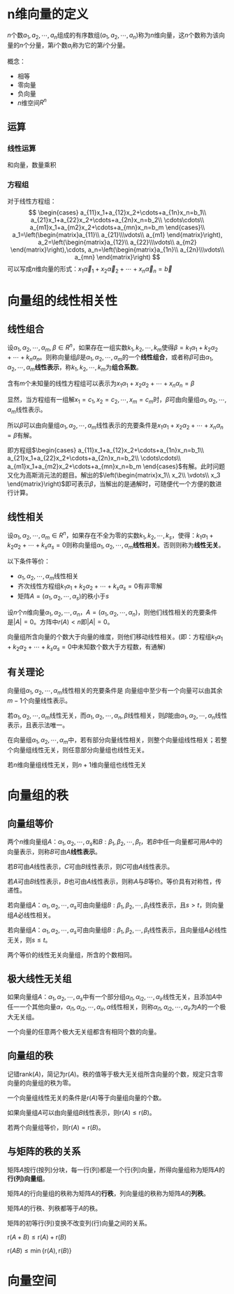 # n维向量的定义

$n$个数$a_1,a_2,\cdots,a_n$组成的有序数组$(a_1,a_2,\cdots,a_n)$称为$n$维向量，这$n$个数称为该向量的$n$个分量，第$i$个数$a_i$称为它的第$i$个分量。

概念：

- 相等
- 零向量
- 负向量
- $n$维空间$R^n$

## 运算

### 线性运算

和向量，数量乘积

### 方程组

对于线性方程组：
$$
\begin{cases}
a_{11}x_1+a_{12}x_2+\cdots+a_{1n}x_n=b_1\\
a_{21}x_1+a_{22}x_2+\cdots+a_{2n}x_n=b_2\\
\cdots\cdots\\
a_{m1}x_1+a_{m2}x_2+\cdots+a_{mn}x_n=b_m
\end{cases}\\
a_1=\left(\begin{matrix}a_{11}\\ a_{21}\\\vdots\\ a_{m1} \end{matrix}\right),
a_2=\left(\begin{matrix}a_{12}\\ a_{22}\\\vdots\\ a_{m2} \end{matrix}\right),\cdots,
a_n=\left(\begin{matrix}a_{1n}\\ a_{2n}\\\vdots\\ a_{mn} \end{matrix}\right)
$$
可以写成$n$维向量的形式：$x_1\vec\alpha_1+x_2\vec\alpha_2+\cdots+x_n \vec\alpha_n=\vec b$

# 向量组的线性相关性

## 线性组合

设$\alpha_1,\alpha_2,\cdots,\alpha_m,\beta\in R^n$，如果存在一组实数$k_1,k_2,\cdots,k_m$使得$\beta=k_1\alpha_1+k_2\alpha_2+\cdots+k_n\alpha_n$。则称向量组$\beta$是$\alpha_1,\alpha_2,\cdots,\alpha_m$的一个**线性组合**，或者称$\beta$可由$\alpha_1,\alpha_2,\cdots,\alpha_m$**线性表示**，称$k_1,k_2,\cdots,k_m$为**组合系数**。

含有$m$个未知量的线性方程组可以表示为$x_1\alpha_1+x_2\alpha_2+\cdots+x_n\alpha_n=\beta$

显然，当方程组有一组解$x_1=c_1,x_2=c_2,\cdots,x_m=c_m$时，$\beta$可由向量组$\alpha_1,\alpha_2,\cdots,\alpha_m$线性表示。

所以$\beta$可以由向量组$\alpha_1,\alpha_2,\cdots,\alpha_m$线性表示的充要条件是$x_1\alpha_1+x_2\alpha_2+\cdots+x_n\alpha_n=\beta$有解。

即方程组$\begin{cases}
a_{11}x_1+a_{12}x_2+\cdots+a_{1n}x_n=b_1\\
a_{21}x_1+a_{22}x_2+\cdots+a_{2n}x_n=b_2\\
\cdots\cdots\\
a_{m1}x_1+a_{m2}x_2+\cdots+a_{mn}x_n=b_m
\end{cases}$有解。此时问题又化为高斯消元法的题目。解出的$\left(\begin{matrix}x_1\\ x_2\\ \vdots\\ x_3 \end{matrix}\right)$即可表示$\beta$，当解出的是通解时，可随便代一个方便的数进行计算。

## 线性相关

设$\alpha_1,\alpha_2,\cdots,\alpha_m\in R^n$，如果存在不全为零的实数$k_1,k_2,\cdots,k_s$，使得：$k_1\alpha_1+k_2\alpha_2+\cdots+k_s\alpha_s=0$则称向量组$\alpha_1,\alpha_2,\cdots,\alpha_m$**线性相关**。否则则称为**线性无关**。

以下条件等价：

- $\alpha_1,\alpha_2,\cdots,\alpha_m$线性相关
- 齐次线性方程组$k_1\alpha_1+k_2\alpha_2+\cdots+k_s\alpha_s=0$有非零解
- 矩阵$A=(\alpha_1,\alpha_2,\cdots,\alpha_s)$的秩小于$s$

设$n$个$n$维向量$\alpha_1,\alpha_2,\cdots,\alpha_n$，$A=(\alpha_1,\alpha_2,\cdots,\alpha_n)$，则他们线性相关的充要条件是$|A|=0$。方阵中$r(A)<n$即$|A|=0$。

向量组所含向量的个数大于向量的维度，则他们移动线性相关。(即：方程组$k_1\alpha_1+k_2\alpha_2+\cdots+k_s\alpha_s=0$中未知数个数大于方程数，有通解)

## 有关理论

向量组$\alpha_1,\alpha_2,\cdots,\alpha_m$线性相关的充要条件是 向量组中至少有一个向量可以由其余$m-1$个向量线性表示。

若$\alpha_1,\alpha_2,\cdots,\alpha_m$线性无关，而$\alpha_1,\alpha_2,\cdots,\alpha_n,\beta$线性相关，则$\beta$能由$\alpha_1,\alpha_2,\cdots,\alpha_n$线性表示，且表示法唯一。

在向量组$\alpha_1,\alpha_2,\cdots,\alpha_m$中，若有部分向量线性相关，则整个向量组线性相关；若整个向量组线性无关，则任意部分向量组也线性无关。

若$n$维向量组线性无关，则$n+1$维向量组也线性无关

# 向量组的秩

## 向量组等价

两个$n$维向量组$A：\alpha_1,\alpha_2,\cdots,\alpha_s$和$B:\beta_1,\beta_2,\cdots,\beta_t$，若$B$中任一向量都可用$A$中的向量表示，则称$B$可由$A$**线性表示**。

若$B$可由$A$线性表示，$C$可由$B$线性表示，则$C$可由$A$线性表示。

若$A$可由$B$线性表示，$B$也可由$A$线性表示，则称$A$与$B$等价。等价具有对称性，传递性。

若向量组$A：\alpha_1,\alpha_2,\cdots,\alpha_s$可由向量组$B:\beta_1,\beta_2,\cdots,\beta_t$线性表示，且$s>t$，则向量组$A$必线性相关。

若向量组$A：\alpha_1,\alpha_2,\cdots,\alpha_s$可由向量组$B:\beta_1,\beta_2,\cdots,\beta_t$线性表示，且向量组$A$必线性无关，则$s\leq t$。

两个等价的线性无关向量组，所含的个数相同。

## 极大线性无关组

如果向量组$A：\alpha_1,\alpha_2,\cdots,\alpha_s$中有一个部分组$\alpha_{i1},\alpha_{i2},\cdots,\alpha_{ir}$线性无关，且添加$A$中任一一个其他向量$\alpha$，$\alpha_{i1},\alpha_{i2},\cdots,\alpha_{ir},\alpha$线性相关，则称$\alpha_{i1},\alpha_{i2},\cdots,\alpha_{ir}$为$A$的一个极大无关组。

一个向量的任意两个极大无关组都含有相同个数的向量。

## 向量组的秩

记错rank$(A)$，简记为r$(A)$。秩的值等于极大无关组所含向量的个数，规定只含零向量的向量组的秩为零。

一个向量组线性无关的条件是r$(A)$等于向量组向量的个数。

如果向量组$A$可以由向量组$B$线性表示，则$\mathrm{r}(A)\leq\mathrm{r}(B)$。

若两个向量组等价，则$\mathrm{r}(A)=\mathrm{r}(B)$。

## 与矩阵的秩的关系

矩阵$A$按行(按列)分块，每一行(列)都是一个行(列)向量，所得向量组称为矩阵$A$的**行(列)向量组**。

矩阵$A$的行向量组的秩称为矩阵$A$的**行秩**，列向量组的秩称为矩阵$A$的**列秩**。

矩阵$A$的行秩、列秩都等于$A$的秩。

矩阵的初等行(列)变换不改变列(行)向量之间的关系。

$\mathrm r(A+B)\leq \mathrm r(A)+\mathrm r(B)$

$\mathrm r(AB)\leq \min\{\mathrm r(A),\mathrm r(B) \}$

# 向量空间

